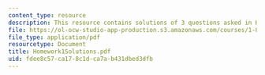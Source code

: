 ```yaml
---
content_type: resource
description: This resource contains solutions of 3 questions asked in Homework 1.
file: https://ol-ocw-studio-app-production.s3.amazonaws.com/courses/1-85-water-and-wastewater-treatment-engineering-spring-2006/fdee8c57ca178c1dca7ab431dbed3dfb_Homework1Solutions.pdf
file_type: application/pdf
resourcetype: Document
title: Homework1Solutions.pdf
uid: fdee8c57-ca17-8c1d-ca7a-b431dbed3dfb
---
```

